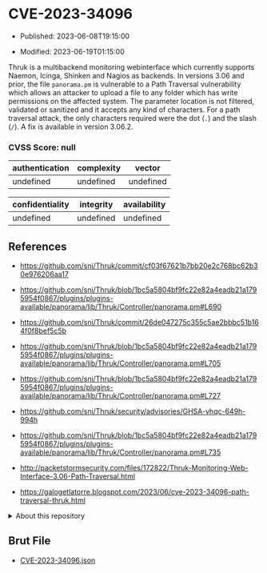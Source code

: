 # CVE-2023-34096

- Published: 2023-06-08T19:15:00

- Modified: 2023-06-19T01:15:00

Thruk is a multibackend monitoring webinterface which currently supports Naemon, Icinga, Shinken and Nagios as backends. In versions 3.06 and prior, the file `panorama.pm` is vulnerable to a Path Traversal vulnerability which allows an attacker to upload a file to any folder which has write permissions on the affected system. The parameter location is not filtered, validated or sanitized and it accepts any kind of characters. For a path traversal attack, the only characters required were the dot (`.`) and the slash (`/`). A fix is available in version 3.06.2.

### CVSS Score: **null**

| authentication | complexity | vector |
| --- | --- | --- |
| undefined | undefined | undefined |

| confidentiality | integrity | availability |
| --- | --- | --- |
| undefined | undefined | undefined |

## References

* https://github.com/sni/Thruk/commit/cf03f67621b7bb20e2c768bc62b30e976206aa17

* https://github.com/sni/Thruk/blob/1bc5a5804bf9fc22e82a4eadb21a1795954f0867/plugins/plugins-available/panorama/lib/Thruk/Controller/panorama.pm#L690

* https://github.com/sni/Thruk/commit/26de047275c355c5ae2bbbc51b164f0f8bef5c5b

* https://github.com/sni/Thruk/blob/1bc5a5804bf9fc22e82a4eadb21a1795954f0867/plugins/plugins-available/panorama/lib/Thruk/Controller/panorama.pm#L705

* https://github.com/sni/Thruk/blob/1bc5a5804bf9fc22e82a4eadb21a1795954f0867/plugins/plugins-available/panorama/lib/Thruk/Controller/panorama.pm#L727

* https://github.com/sni/Thruk/security/advisories/GHSA-vhqc-649h-994h

* https://github.com/sni/Thruk/blob/1bc5a5804bf9fc22e82a4eadb21a1795954f0867/plugins/plugins-available/panorama/lib/Thruk/Controller/panorama.pm#L735

* http://packetstormsecurity.com/files/172822/Thruk-Monitoring-Web-Interface-3.06-Path-Traversal.html

* https://galogetlatorre.blogspot.com/2023/06/cve-2023-34096-path-traversal-thruk.html

<details>
<summary>About this repository</summary> 

  This repository is part of the project [Live Hack CVE](https://github.com/Live-Hack-CVE). Main website can be found [www.live-hack.org](https://www.live-hack.org) 
  
  Made by [Sn0wAlice](https://github.com/Sn0wAlice) for the people that care about security and need to have a feed of the latest CVEs. Hope you enjoy it, don't forget to star the repo and follow me on [Twitter](https://twitter.com/Sn0wAlice) and [Github](https://github.com/Sn0wAlice). And that is my [personnal website](https://www.alice-snow.me/)

  - [Home Page](https://github.com/Live-Hack-CVE)
  - [Framework](https://github.com/Live-Hack-CVE/cve-framework)
  - [CVE database](https://github.com/Live-Hack-CVE/full_database)
  - [Changelog](https://github.com/Live-Hack-CVE/Changelog)
</details>

## Brut File

* [CVE-2023-34096.json](https://raw.githubusercontent.com/Live-Hack-CVE/full_database/main/cves/2023/CVE-2023-34096.json)

